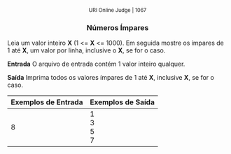 <center>
	<small>URI Online Judge | 1067</small>
	<h3>Números Ímpares</h3>
</center>

Leia um valor inteiro **X** (1 <= **X** <= 1000). Em seguida mostre os ímpares de 1 até **X**, um valor por linha, inclusive o **X**, se for o caso.

**Entrada**
O arquivo de entrada contém 1 valor inteiro qualquer.

**Saída**
Imprima todos os valores ímpares de 1 até **X**, inclusive **X**, se for o caso.

|  Exemplos de Entrada  | Exemplos de Saída  |
| :------------ | :------------ |
| 8 | 1<br>3<br>5<br>7 |











